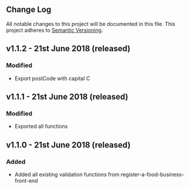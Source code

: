 ## Change Log

All notable changes to this project will be documented in this file.
This project adheres to [Semantic Versioning](http://semver.org/).

## v1.1.2 - 21st June 2018 (released)

### Modified

* Export postCode with capital C

## v1.1.1 - 21st June 2018 (released)

### Modified

* Exported all functions

## v1.1.0 - 21st June 2018 (released)

### Added

* Added all existing validation functions from register-a-food-business-front-end

